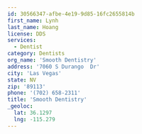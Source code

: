 ```yaml
---
id: 30566347-afbe-4e19-9d85-16fc2655814b
first_name: Lynh
last_name: Hoang
license: DDS
services:
  - Dentist
category: Dentists
org_name: 'Smooth Dentistry'
address: '7060 S Durango  Dr'
city: 'Las Vegas'
state: NV
zip: '89113'
phone: '(702) 658-2311'
title: 'Smooth Dentistry'
_geoloc:
  lat: 36.1297
  lng: -115.279
---
```

